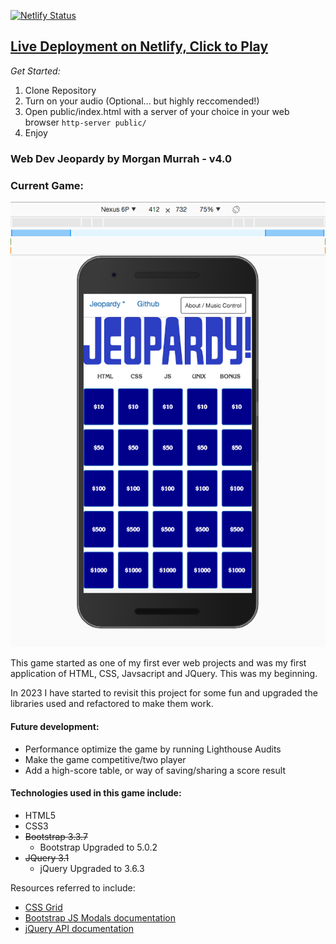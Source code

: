 

[![Netlify Status](https://api.netlify.com/api/v1/badges/d2988db9-2b31-44b8-8174-2558da78c846/deploy-status)](https://app.netlify.com/sites/webdev-jeopardy/deploys)


## [Live Deployment on Netlify, Click to Play](https://webdev-jeopardy.netlify.app/)

*Get Started:*

 1. Clone Repository
 2. Turn on your audio (Optional... but highly reccomended!)
 3. Open public/index.html with a server of your choice in your web browser `http-server public/`
 4. Enjoy

<!-- Using Docker via [Dockerhub](https://hub.docker.com/repository/docker/airbr/webdev-jeopardy):

1. `docker run -d -P --name jeopardy airbr/webdev-jeopardy` 
2. `docker port jeopardy`
3. Visit at the ports assigned! -->

### Web Dev Jeopardy by Morgan Murrah - v4.0


### Current Game:


![](readme-assets/mobilescreenshot-jeopardy.png)

This game started as one of my first ever web projects and was my first application of HTML, CSS, Javsacript and JQuery. This was my beginning. 

In 2023 I have started to revisit this project for some fun and upgraded the libraries used and refactored to make them work.

#### Future development:

* Performance optimize the game by running Lighthouse Audits
* Make the game competitive/two player
* Add a high-score table, or way of saving/sharing a score result

#### Technologies used in this game include:

 * HTML5
 * CSS3
 * ~~Bootstrap 3.3.7~~
    * Bootstrap Upgraded to 5.0.2
 * ~~JQuery 3.1~~
    * jQuery Upgraded to 3.6.3

Resources referred to include:

* [CSS Grid](https://developer.mozilla.org/en-US/docs/Web/CSS/CSS_Grid_Layout)
* [Bootstrap JS Modals documentation](https://getbootstrap.com/javascript/#modals)
* [jQuery API documentation](https://api.jquery.com/)







